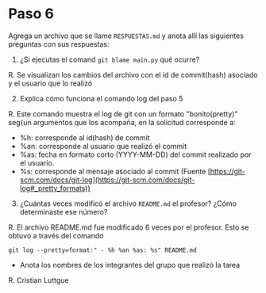 # Paso 6  

Agrega un archivo que se llame `RESPUESTAS.md` y anota allí las siguientes preguntas con sus respuestas:


1. ¿Si ejecutas el comand `git blame main.py` qué ocurre?

R. Se visualizan los cambios del archivo con el id de commit(hash) asociado y el usuario que lo realizó

2. Explica cómo funciona el comando log del paso 5

R. Este comando muestra el log de git con un formato "bonito(pretty)" seg{un argumentos que los acompaña, en la solicitud corresponde a:

  - %h:  corresponde al id(hash) de commit  
  - %an: corresponde al usuario que realizó el commit
  - %as: fecha en formato corto (YYYY-MM-DD) del commit realizado por el usuario.
  - %s: corresponde al mensaje asociado al commit
(Fuente [https://git-scm.com/docs/git-log](https://git-scm.com/docs/git-log#_pretty_formats))

3. ¿Cuántas veces modificó el archivo `README.md` el profesor? ¿Cómo determinaste ese número?

R. El archivo README.md fue modificado 6 veces por el profesor. Esto se obtuvo a través del comando 

```
git log --pretty=format:" - %h %an %as: %s" README.md
```

- Anota los nombres de los integrantes del grupo que realizó la tarea

R. Cristian Luttgue